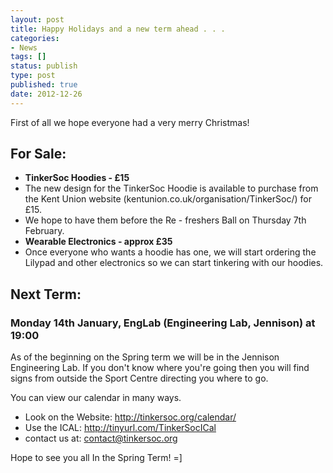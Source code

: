 ```yaml
---
layout: post
title: Happy Holidays and a new term ahead . . .
categories:
- News
tags: []
status: publish
type: post
published: true
date: 2012-12-26
---
```

First of all we hope everyone had a very merry Christmas!

## For Sale: ##
 * __TinkerSoc Hoodies - £15__
  * The new design for the TinkerSoc Hoodie is available to purchase from the
    Kent Union website (kentunion.co.uk/organisation/TinkerSoc/) for £15.
  * We hope to have them before the Re - freshers Ball on Thursday 7th February.
 * __Wearable Electronics - approx £35__
  * Once everyone who wants a hoodie has one, we will start ordering the
    Lilypad and other electronics so we can start tinkering with our hoodies.

## Next Term: ##
### Monday 14th January, EngLab (Engineering Lab, Jennison) at 19:00 ###

As of the beginning on the Spring term we will be in the Jennison Engineering
Lab. If you don't know where you're going then you will find signs from outside
the Sport Centre directing you where to go.

You can view our calendar in many ways.

* Look on the Website: http://tinkersoc.org/calendar/
* Use the ICAL: http://tinyurl.com/TinkerSocICal
* contact us at: contact@tinkersoc.org

Hope to see you all In the Spring Term! =]
